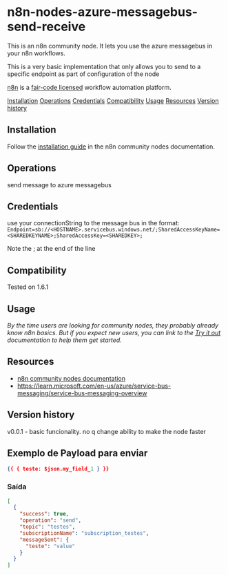 # n8n-nodes-azure-messagebus-send-receive

This is an n8n community node. It lets you use the azure messagebus in your n8n workflows.

This is a very basic implementation that only allows you to send to a specific endpoint as part of configuration of the node

[n8n](https://n8n.io/) is a [fair-code licensed](https://docs.n8n.io/reference/license/) workflow automation platform.

[Installation](#installation)
[Operations](#operations)
[Credentials](#credentials)
[Compatibility](#compatibility)
[Usage](#usage)
[Resources](#resources)
[Version history](#version-history)

## Installation

Follow the [installation guide](https://docs.n8n.io/integrations/community-nodes/installation/) in the n8n community nodes documentation.

## Operations

send message to azure messagebus

## Credentials

use your connectionString to the message bus in the format:
``` Endpoint=sb://<HOSTNAME>.servicebus.windows.net/;SharedAccessKeyName=<SHAREDKEYNAME>;SharedAccessKey=<SHAREDKEY>;  ```

Note the ; at the end of the line

## Compatibility

Tested on 1.6.1

## Usage



_By the time users are looking for community nodes, they probably already know n8n basics. But if you expect new users, you can link to the [Try it out](https://docs.n8n.io/try-it-out/) documentation to help them get started._

## Resources

* [n8n community nodes documentation](https://docs.n8n.io/integrations/community-nodes/)
* https://learn.microsoft.com/en-us/azure/service-bus-messaging/service-bus-messaging-overview

## Version history

v0.0.1 - basic funcionality.  no q change ability to make the node faster


## Exemplo de Payload para enviar

```json
{{ { teste: $json.my_field_1 } }}
```

### Saída

```json
[
  {
    "success": true,
    "operation": "send",
    "topic": "testes",
    "subscriptionName": "subscription_testes",
    "messageSent": {
      "teste": "value"
    }
  }
]
```

